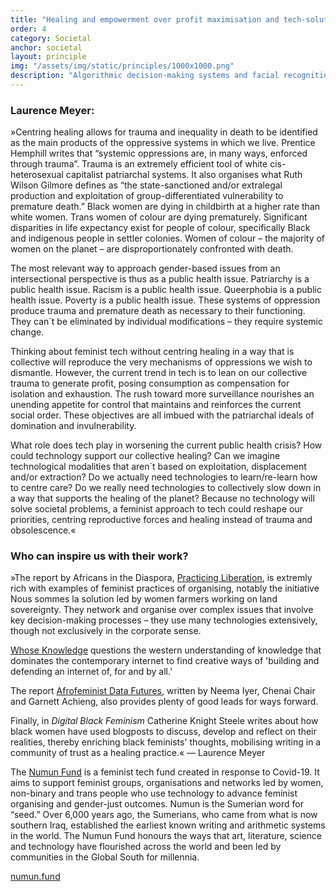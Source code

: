 ```yaml
---
title: "Healing and empowerment over profit maximisation and tech-solutionism."
order: 4
category: Societal
anchor: societal
layout: principle
img: "/assets/img/static/principles/1000x1000.png"
description: "Algorithmic decision-making systems and facial recognition tools used by governments and industries currently obscure and reinforce existing injustices. Instead of creating safer spaces for discourse and exchange, social media networks capitalise on trauma and hate speech. More broadly, digital technologies surveil, control and radicalise their users. To ensure collective and individual well-being and flourishing, technologies must center around the needs of communities rather than prioritising profit maximisation above all."
---
```


### Laurence Meyer:

»Centring healing allows for trauma and inequality in death to be identified as the main products of the oppressive systems in which we live. Prentice Hemphill writes that “systemic oppressions are, in many ways, enforced through trauma”. Trauma is an extremely efficient tool of white cis-heterosexual capitalist patriarchal systems. It also organises what Ruth Wilson Gilmore defines as “the state-sanctioned and/or extralegal production and exploitation of group-differentiated vulnerability to premature death.” Black women are dying in childbirth at a higher rate than white women. Trans women of colour are dying prematurely. Significant disparities in life expectancy exist for people of colour, specifically Black and indigenous people in settler colonies. Women of colour – the majority of women on the planet – are disproportionately confronted with death. 

The most relevant way to approach gender-based issues from an intersectional perspective is thus as a public health issue. Patriarchy is a public health issue. Racism is a public health issue. Queerphobia is a public health issue. Poverty is a public health issue. These systems of oppression produce trauma and premature death as necessary to their functioning. They can´t be eliminated by individual modifications – they require systemic change. 

Thinking about feminist tech without centring healing in a way that is collective will reproduce the very mechanisms of oppressions we wish to dismantle. However, the current trend in tech is to lean on our collective trauma to generate profit, posing consumption as compensation for isolation and exhaustion. The rush toward more surveillance nourishes an unending appetite for control that maintains and reinforces the current social order. These objectives are all imbued with the patriarchal ideals of domination and invulnerability. 

What role does tech play in worsening the current public health crisis? How could technology support our collective healing? Can we imagine technological modalities that aren´t based on exploitation, displacement and/or extraction? Do we actually need technologies to learn/re-learn how to centre care? Do we really need technologies to collectively slow down in a way that supports the healing of the planet? Because no technology will solve societal problems, a feminist approach to tech could reshape our priorities, centring reproductive forces and healing instead of trauma and obsolescence.«

<div class="principle-info-box" markdown="1">

### Who can inspire us with their work?

»The report by Africans in the Diaspora, [Practicing Liberation](https://www.africansinthediaspora.org/practicing-liberation), is extremly rich with examples of feminist practices of organising, notably the initiative Nous sommes la solution led by women farmers working on land sovereignty. They network and organise over complex issues that involve key decision-making processes – they use many technologies extensively, though not exclusively in the corporate sense. 

[Whose Knowledge](https://whoseknowledge.org/about-us/) questions the western understanding of knowledge that dominates the contemporary internet to find creative ways of 'building and defending an internet of, for and by all.' 

The report [Afrofeminist Data Futures](https://pollicy.org/wp-content/uploads/2021/09/Afrofeminist-Data-Futures-Report-ENGLISH.pdf), written by Neema Iyer, Chenai Chair and Garnett Achieng, also provides plenty of good leads for ways forward. 

Finally, in *Digital Black Feminism* Catherine Knight Steele writes about how black women have used blogposts to discuss, develop and reflect on their realities, thereby enriching black feminists' thoughts, mobilising writing in a community of trust as a healing practice.« — Laurence Meyer


The [Numun Fund](https://numun.fund/) is a feminist tech fund created in response to Covid-19. It aims to support feminist groups, organisations and networks led by women, non-binary and trans people who use technology to advance feminist organising and gender-just outcomes. Numun is the Sumerian word for “seed.” Over 6,000 years ago, the Sumerians, who came from what is now southern Iraq, established the earliest known writing and arithmetic systems in the world. The Numun Fund honours the ways that art, literature, science and technology have flourished across the world and been led by communities in the Global South for millennia.

[numun.fund](https://numun.fund/)

</div>







